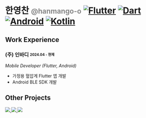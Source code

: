 
# 한영찬 <span style="font-size: 0.8em; color: #888;">@hanmango-o</span> [![Flutter](https://img.shields.io/badge/Flutter-%2302569B.svg?style=flat-square&logo=flutter&logoColor=white)](https://flutter.dev/) [![Dart](https://img.shields.io/badge/Dart-%230175C2.svg?style=flat-square&logo=dart&logoColor=white)](https://dart.dev/) [![Android](https://img.shields.io/badge/Android-3DDC84.svg?style=flat-square&logo=android&logoColor=white)](https://developer.android.com/) [![Kotlin](https://img.shields.io/badge/Kotlin-%23F24E1E.svg?style=flat-square&logo=kotlin&logoColor=white)](https://kotlinlang.org/)


## Work Experience

### (주) 인바디 <sub><sup>2024.04 - 현재</sup></sub>  
<em>Mobile Developer (Flutter, Android)</em>
- 가정용 혈압계 Flutter 앱 개발  
- Android BLE SDK 개발


## Other Projects

<a href="https://github.com/slate-movte/slate-client">
  <img src="https://github-readme-stats.vercel.app/api/pin/?username=slate-movte&repo=slate-client" />
</a>
<a href="https://github.com/hanmango-o/SafeLight-README">
  <img src="https://github-readme-stats.vercel.app/api/pin/?username=hanmango-o&repo=SafeLight-README" />
</a>
<a href="https://github.com/hanmango-o/CUKCAT-README">
  <img src="https://github-readme-stats.vercel.app/api/pin/?username=hanmango-o&repo=CUKCAT-README" />
</a>
